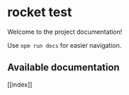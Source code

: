 # rocket test

Welcome to the project documentation!

Use `npm run docs` for easier navigation.

## Available documentation

[[index]]
